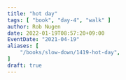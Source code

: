 ```yaml
---
title: "hot day"
tags: [ "book", "day-4", "walk" ]
author: Rob Nugen
date: 2022-01-19T08:57:20+09:00
EventDate: "2021-04-19"
aliases: [
    "/books/slow-down/1419-hot-day",
]
draft: true
---
```


<img
src="%https://b.robnugen.com/quests/walk-to-niigata/2021/en_route/day-04/2021_apr_18_pic_with_courageous_kids.jpeg"
alt=""
class="title" />
